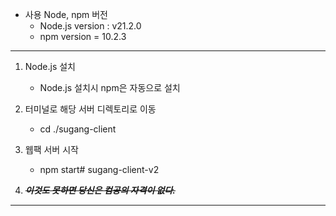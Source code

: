 * 사용 Node, npm 버전
    - Node.js version : v21.2.0
    - npm version = 10.2.3
___
1. Node.js 설치
    - Node.js 설치시 npm은 자동으로 설치
      
2. 터미널로 해당 서버 디렉토리로 이동
    - cd ./sugang-client
      
2. 웹팩 서버 시작
    - npm start# sugang-client-v2
      
3. ~~***이것도 못하면 당신은 컴공의 자격이 없다.***~~
___
